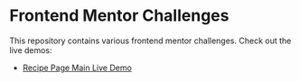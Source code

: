 # Frontend Mentor Challenges

This repository contains various frontend mentor challenges. Check out the live demos:

- [Recipe Page Main Live Demo](https://vaishscode.github.io/frontend-mentor-challenges/recipe-page-main/)
